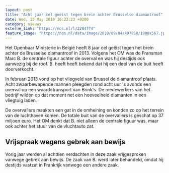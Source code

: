 ```yaml
---
layout: post
title: "Acht jaar cel geëist tegen brein achter Brusselse diamantroof"
date: Wed, 15 May 2019 16:23:23 +0200
category: nieuws
externe_link: "https://nos.nl/l/2284774"
feature_image: "https://nos.nl/data/image/2018/09/04/497858/1008x567.jpg"
---
```


<p>Het Openbaar Ministerie in België heeft 8 jaar cel geëist tegen het brein achter de Brusselse diamantroof in 2013. Volgens het OM was de Fransman Marc B. de centrale figuur achter de overval en was hij destijds ook aanwezig bij de roof. B. heeft heeft bekend dat hij een deel van de buit heeft doorverkocht.</p>
<p>In februari 2013 vond op het vliegveld van Brussel de diamantroof plaats. Acht zwaarbewapende mannen pleegden rond acht uur 's avonds een overval op een waardetransport van Brink's. De medewerkers van het bedrijf wilden op dat moment net een hoeveelheid diamanten in een vliegtuig laden.</p>
<p>De overvallers maakten een gat in de omheining en konden zo op het terrein van de luchthaven komen. De totale buit van de overvallers is geschat op 37 miljoen euro. Het OM denkt dat B. niet alleen de centrale figuur was, maar ook achter het stuur van de vluchtauto zat.</p>
<h2>Vrijspraak wegens gebrek aan bewijs</h2>
<p>Vorig jaar werden al achttien verdachten in deze zaak vrijgesproken vanwege gebrek aan bewijs. De zaak van B. werd later behandeld, omdat hij destijds vastzat in Frankrijk vanwege een andere zaak.</p>
